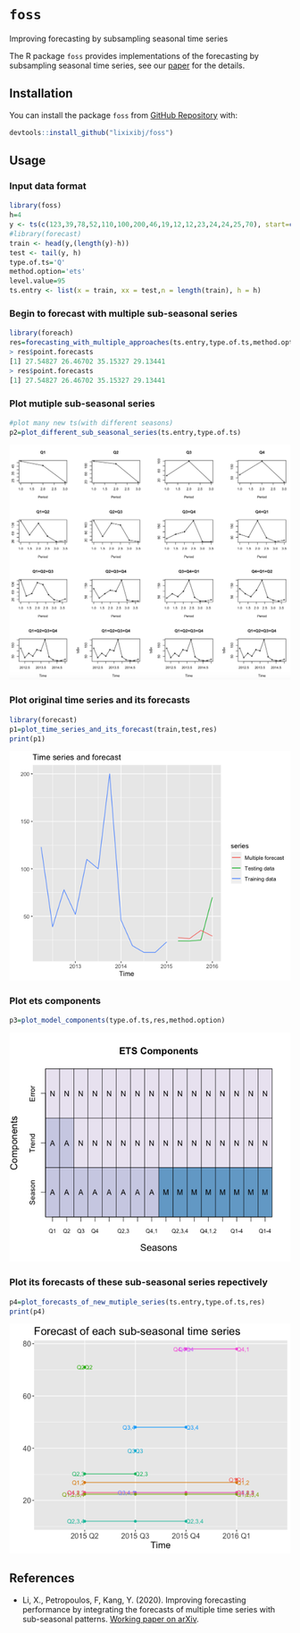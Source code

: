 `foss`
========
Improving forecasting by subsampling seasonal time series

The R package `foss` provides implementations of the forecasting by subsampling seasonal time series, see our [paper]() for the details.

Installation
------------

You can install the package `foss` from [GitHub Repository](https://github.com/lixixibj/foss) with:

``` r
devtools::install_github("lixixibj/foss")
```

Usage
-----



### Input data format


``` r
library(foss)
h=4
y <- ts(c(123,39,78,52,110,100,200,46,19,12,12,23,24,24,25,70), start=c(2012,2),frequency=4)
#library(forecast)
train <- head(y,(length(y)-h))
test <- tail(y, h)
type.of.ts='Q'
method.option='ets'
level.value=95
ts.entry <- list(x = train, xx = test,n = length(train), h = h)
```

### Begin to forecast with multiple sub-seasonal series


``` r
library(foreach)
res=forecasting_with_multiple_approaches(ts.entry,type.of.ts,method.option,level.value)
> res$point.forecasts
[1] 27.54827 26.46702 35.15327 29.13441
> res$point.forecasts
[1] 27.54827 26.46702 35.15327 29.13441
```
### Plot mutiple sub-seasonal series

``` r
#plot many new ts(with different seasons)
p2=plot_different_sub_seasonal_series(ts.entry,type.of.ts)
```
![](sub-seasonal-series.png)

### Plot original time series and its forecasts

``` r
library(forecast)
p1=plot_time_series_and_its_forecast(train,test,res)
print(p1)
```
![](time-series-and-its-forecasts.png)
### Plot ets components


``` r
p3=plot_model_components(type.of.ts,res,method.option)
```
![](ets-components.png)
### Plot its forecasts of these sub-seasonal series repectively

``` r
p4=plot_forecasts_of_new_mutiple_series(ts.entry,type.of.ts,res)
print(p4)
```
![](forecast-of-sub-seasonal-series.png)



References
----------

- Li, X., Petropoulos, F, Kang, Y. (2020). Improving forecasting performance by integrating the forecasts of multiple time series with sub-seasonal patterns. [Working paper on arXiv](https://arxiv.org/abs/2101.00827).



